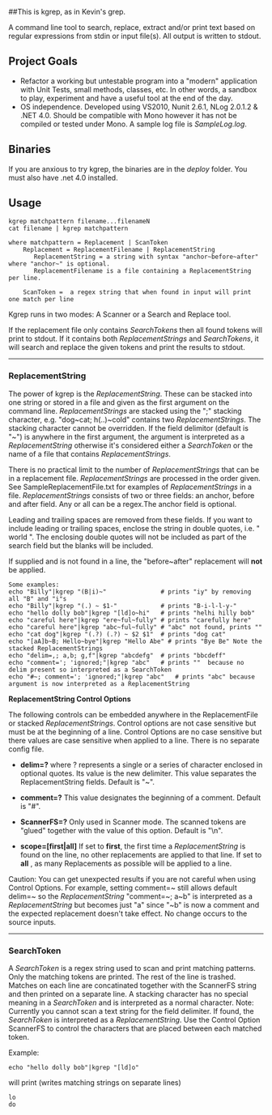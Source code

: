 ##This is kgrep, as in Kevin's grep.

A command line tool to search, replace, extract and/or print text based on regular expressions from stdin or input file(s). All output is written to stdout.


Project Goals
-------------

* Refactor a working but untestable program into a "modern" application with Unit Tests, small methods, classes, etc. In other words, a sandbox to play, experiment and have a useful tool at the end of the day.
* OS independence. Developed using VS2010, Nunit 2.6.1, NLog 2.0.1.2 & .NET 4.0. Should be compatible with Mono however it has not be compiled or tested under Mono. A sample log file is *SampleLog.log*.

Binaries
-----
If you are anxious to try kgrep, the binaries are in the *deploy* folder. You must also have .net 4.0 installed.


Usage
-----

    kgrep matchpattern filename...filenameN
    cat filename | kgrep matchpattern
    
    where matchpattern = Replacement | ScanToken
        Replacement = ReplacementFilename | ReplacementString
           ReplacementString = a string with syntax "anchor~before~after" where "anchor~" is optional. 
           ReplacementFilename is a file containing a ReplacementString per line.

        ScanToken =  a regex string that when found in input will print one match per line

Kgrep runs in two modes: A Scanner or a Search and Replace tool. 

If the replacement file only contains *SearchTokens* then all found tokens will print to stdout. If it contains both *ReplacementStrings* and *SearchTokens*, it will search and replace the given tokens and print the results to stdout.
 
- - -

### ReplacementString
The power of kgrep is the *ReplacementString*. These can be stacked into one string or stored in a file and given as the first argument on the command line. *ReplacementStrings* are stacked using the ";" stacking character, e.g. "dog~cat; h(..)~cold" contains two *ReplacementStrings*. The stacking character cannot be overridden. If the field delimitor (default is "~") is anywhere in the first argument, the argument is interpreted as a *ReplacementString* otherwise it's considered either a *SearchToken* or the name of a file that contains *ReplacementStrings*.

There is no practical limit to the number of *ReplacementStrings* that can be in a replacement file. *ReplacementStrings* are processed in the order given. See SampleReplacementFile.txt for examples of *ReplacementStrings* in a file.  *ReplacementStrings* consists of two or three fields: an anchor, before and after field. Any or all can be a regex.The anchor field is optional. 

Leading and trailing spaces are removed from these fields. If you want to include leading or trailing spaces, enclose the string in double quotes, i.e. " world ". The enclosing double quotes will not be included as part of the search field but the blanks will be included.
 
If supplied and is not found in a line, the "before~after" replacement will **not** be applied.

    Some examples:    
    echo "Billy"|kgrep "(B|i)~"               # prints "iy" by removing all "B" and "i"s
    echo "Billy"|kgrep "(.) ~ $1-"            # prints "B-i-l-l-y-" 
    echo "hello dolly bob"|kgrep "[ld]o~hi"   # prints "helhi hilly bob"
    echo "careful here"|kgrep "ere~ful~fully" # prints "carefully here"
    echo "careful here"|kgrep "abc~ful~fully" # "abc" not found, prints ""
    echo "cat dog"|kgrep "(.?) (.?) ~ $2 $1"  # prints "dog cat"
    echo "[aA]b~B; Hello~bye"|kgrep "Hello Abe" # prints "Bye Be" Note the stacked ReplacementStrings
    echo "delim=,; a,b; g,f"|kgrep "abcdefg"  # prints "bbcdeff"
    echo "comment='; 'ignored;"|kgrep "abc"   # prints ""  because no delim present so interpreted as a SearchToken
    echo "#~; comment='; 'ignored;"|kgrep "abc"   # prints "abc" because argument is now interpreted as a ReplacementString

**ReplacementString Control Options**

The following controls can be embedded anywhere in the ReplacementFile or stacked *ReplacementStrings*. Control options are not case sensitive but must be at the beginning of a line. Control Options are no case sensitive but there values are case sensitive when applied to a line. There is no separate config file.

- **delim=?** where ? represents a single or a series of character enclosed in optional quotes. Its value is the new delimiter. This value separates the ReplacementString fields. Default is "~".

- **comment=?** This value designates the beginning of a comment. Default is "#".

- **ScannerFS=?** Only used in Scanner mode. The scanned tokens are "glued" together with the value of this option. Default is "\n".

- **scope=[first|all]** If set to **first**, the first time a *ReplacementString* is found on the line, no other replacements are applied to that line. If set to **all** , as many Replacements as possible will be applied to a line.

Caution: You can get unexpected results if you are not careful when using Control Options. For example, setting comment=~ still allows default delim=~ so the *ReplacementString* "comment=~; a~b" is interpreted as a *ReplacementString* but becomes just "a" since "~b" is now a comment and the expected replacement doesn't take effect. No change occurs to the source inputs.

---

### SearchToken
A *SearchToken* is a regex string used to scan and print matching patterns. Only the matching tokens are printed. The rest of the line is trashed. Matches on each line are concatinated together with the ScannerFS string and then printed on a separate line. A stacking character has no special meaning in a *SearchToken* and is interpreted as a normal character. Note: Currently you cannot scan a text string for the field delimiter. If found, the *SearchToken* is interpreted as a *ReplacementString*. Use the Control Option ScannerFS to control the characters that are placed between each matched token.

Example: 

    echo "hello dolly bob"|kgrep "[ld]o" 
   will print (writes matching strings on separate lines)

    lo
    do










